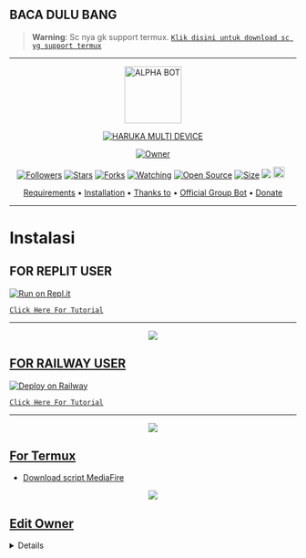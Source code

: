 ## BACA DULU BANG

> **Warning**: Sc nya gk support termux. [`Klik disini untuk download sc yg support termux`](https://github.com/zeeone-ofc/Haruka-Md#For-Termux)

-----------------------------------------------------

<p align="center">
<img src="https://github.com/zeeone-ofc/Haruka-Md/blob/v1/media/Haruka.jpg" alt="ALPHA BOT" width="100"/>


</p>
<p align="center">
<a href="#"><img title="HARUKA MULTI DEVICE" src="https://img.shields.io/badge/HARUKA MULTI DEVICE-green?colorA=%23ff0000&colorB=%23017e40&style=for-the-badge"></a>
</p>
<p align="center">
<a href="https://github.com/zeeone-ofc/Haruka-Md"><img title="Owner" src="https://img.shields.io/badge/Recode-ZeeoneOfc-red.svg?style=for-the-badge&logo=github"></a>
</p>
<p align="center">
<a href="https://github.com/zeeone-ofc/followers"><img title="Followers" src="https://img.shields.io/github/followers/zeeone-ofc?color=red&style=flat-square"></a>
<a href="https://github.com/zeeone-ofc/Haruka-Md/stargazers/"><img title="Stars" src="https://img.shields.io/github/stars/zeeone-ofc/Haruka-Md?color=blue&style=flat-square"></a>
<a href="https://github.com/zeeone-ofc/Haruka-Md/network/members"><img title="Forks" src="https://img.shields.io/github/forks/zeeone-ofc/Haruka-Md?color=red&style=flat-square"></a>
<a href="https://github.com/zeeone-ofc/Haruka-Md/watchers"><img title="Watching" src="https://img.shields.io/github/watchers/zeeone-ofc/Haruka-Md?label=Watchers&color=blue&style=flat-square"></a>
<a href="https://github.com/zeeone-ofc/Haruka-Md"><img title="Open Source" src="https://badges.frapsoft.com/os/v2/open-source.svg?v=103"></a>
<a href="https://github.com/zeeone-ofc/Haruka-Md/"><img title="Size" src="https://img.shields.io/github/repo-size/zeeone-ofc/Haruka-Md?style=flat-square&color=green"></a>
<a href="https://hits.seeyoufarm.com"><img src="https://hits.seeyoufarm.com/api/count/incr/badge.svg?url=https%3A%2F%2Fgithub.com%2Fzeeone-ofc%2FHaruka-Md&count_bg=%2379C83D&title_bg=%23555555&icon=probot.svg&icon_color=%2300FF6D&title=hits&edge_flat=false"/></a>
<a href="https://github.com/zeeone-ofc/Haruka-Md/graphs/commit-activity"><img height="20" src="https://img.shields.io/badge/Maintained%3F-yes-green.svg"></a>&nbsp;&nbsp;
</p>

<p align="center">
  <a href="https://github.com/zeeone-ofc/Haruka-Md#requirements">Requirements</a> •
  <a href="https://github.com/zeeone-ofc/Haruka-Md#instalasi">Installation</a> •
  <a href="https://github.com/zeeone-ofc/Haruka-Md#thanks-to">Thanks to</a> •
  <a href="https://github.com/zeeone-ofc/Haruka-Md#Official-Group"> Official Group Bot</a> •
  <a href="https://github.com/zeeone-ofc/Haruka-Md#donate">Donate</a>
</p>
</div>


---

# Instalasi
## FOR REPLIT USER
[![Run on Repl.it](https://repl.it/badge/github/zeeone-ofc/Haruka-Md)](https://repl.it/github/zeeone-ofc/Haruka-Md)

[`Click Here For Tutorial`](https://youtu.be/jom_scHK09c)<br>

----------

<p align="center">
  <a href="https://youtu.be/jom_scHK09c"><img src="https://telegra.ph/file/eb8dbe898ed8f9c32f013.jpg" />
</p>

## FOR RAILWAY USER 

[![Deploy on Railway](https://railway.app/button.svg)](https://railway.app/new/template?template=https%3A%2F%2Fgithub.com%2Fzeeone-ofc%2FAlphabot-Md)

[`Click Here For Tutorial`](https://youtu.be/BqRauxohbLg)<br>

----------

<p align="center">
  <a href="https://youtu.be/BqRauxohbLg"><img src="https://telegra.ph/file/ba58c4ad1b43bc285f16b.jpg" />
</p>

## For Termux
- [Download script MediaFire](https://youtu.be/8pVJiS9X1qc)

<p align="center">
<a href="https://youtu.be/8pVJiS9X1qc"><img src="https://telegra.ph/file/74266d7c34b87853b9a61.jpg" />
</p>

## Edit Owner 

<details>
    <summary> <b>Edit Owner Config.json</b></summary><br/>

```ts
{
   "ownerNumber": ["916201830400@s.whatsapp.net"]
    "ownerName": "Abhigyan",
    "instagram" : "https://instagram.com/_the_mr_x_",
    "botName": "shreya",
    "footer": "shreya",
    "sessionName": "session",
    "fotoDonasi": "./qris.jpg",
    "pathimg": "./Haruka.jpg",
    "BotKey": "shreya",
    "audio_di_bagian_menu":"./menu.mp3",
    "auto_welcomeMsg": false,
    "auto_leaveMsg": false,    
    "autobio": true,
    "anticall": true,
    "autorespond": false,
    "autoblok212": true,
    "autoread": true,
    "gamewaktu": 90,
    "limitCount": 25,
    "gcount": {
        "prem": 1000,
        "user": 15
    }
}
```

## Donate
- [Saweria](https://saweria.co/zeeoneofc)
- [Dana](https://j.top4top.io/p_20532posd1.jpg)
- [Ovo](https://h.top4top.io/p_2053vk0uw1.jpg)

# Official Group
- [Group 1](https://chat.whatsapp.com/EU890BcXjyBDkNaUT5WmYV)
- [Group 2](https://chat.whatsapp.com/E8NExJwIbhBJYzssfqJNsE)
- [Group 3](https://chat.whatsapp.com/KCSqHTky1apG7ApePsfiPy)
- [Group 4](https://chat.whatsapp.com/KwmvHr7VMFj7r5ry9xmMsU)
- [Group 5](https://chat.whatsapp.com/ELa7GhU0sP4EvXcVimQYtz)

